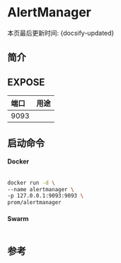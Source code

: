 # AlertManager

本页最后更新时间: {docsify-updated}

## 简介



## EXPOSE

| 端口 | 用途 |
| :--- | :--- |
| 9093 |  |



## 启动命令

<!-- tabs:start -->
#### **Docker**

```bash

docker run -d \
--name alertmanager \
-p 127.0.0.1:9093:9093 \
prom/alertmanager
```

#### **Swarm**
```bash

```

<!-- tabs:end -->



## 参考

